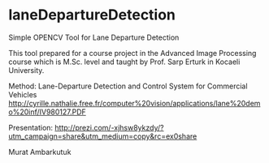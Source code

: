 laneDepartureDetection
======================

Simple OPENCV Tool for Lane Departure Detection

This tool prepared for a course project in the Advanced Image Processing course which is M.Sc. level and taught by Prof. Sarp Erturk in Kocaeli University.

Method:  Lane-Departure Detection and Control System for Commercial Vehicles
http://cyrille.nathalie.free.fr/computer%20vision/applications/lane%20demo%20inf/IV980127.PDF

Presentation: http://prezi.com/-xjhsw8ykzdy/?utm_campaign=share&utm_medium=copy&rc=ex0share

Murat Ambarkutuk
